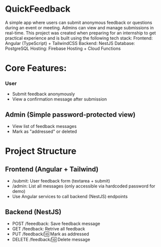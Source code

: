 # QuickFeedback
A simple app where users can submit anonymous feedback or questions during an event or meeting. Admins can view and manage submissions in real-time. This project was created when preparing for an internship to get practical experience and is built using the following tech stack: 
Frontend: Angular (TypeScript) + TailwindCSS
Backend: NestJS
Database: PostgreSQL
Hosting: Firebase Hosting + Cloud Functions

# Core Features:

### User
* Submit feedback anonymously
* View a confirmation message after submission

## Admin (Simple password-protected view)
* View list of feedback messages
* Mark as "addressed" or deleted

# Project Structure

## Frontend (Angular + Tailwind)
* /submit: User feedback form (textarea + submit)
* /admin: List all messages (only accessible via hardcoded password for demo)
* Use Angular services to call backend (NestJS) endpoints

## Backend (NestJS)
* POST /feeedback: Save feedback message
* GET /feedback: Retrive all feedback
* PUT /feedback/:id: Mark as addressed
* DELETE /feedback/:id: Delete message

